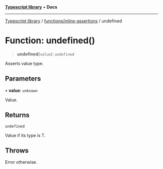 [**Typescript library**](../../../index.md) • **Docs**

***

[Typescript library](../../../modules.md) / [functions/inline-assertions](../index.md) / undefined

# Function: undefined()

> **undefined**(`value`): `undefined`

Asserts value type.

## Parameters

• **value**: `unknown`

Value.

## Returns

`undefined`

Value if its type is T.

## Throws

Error otherwise.
